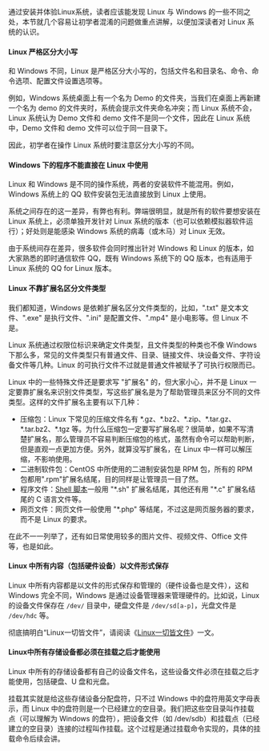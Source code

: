 通过安装并体验Linux系统，读者应该能发现 Linux 与 Windows 的一些不同之处，本节就几个容易让初学者混淆的问题做重点讲解，以便加深读者对 Linux 系统的认识。

#### Linux 严格区分大小写

和 Windows 不同，Linux 是严格区分大小写的，包括文件名和目录名、命令、命令选项、配置文件设置选项等。

例如，Windows 系统桌面上有一个名为 Demo 的文件夹，当我们在桌面上再新建一个名为 demo 的文件夹时，系统会提示文件夹命名冲突；而 Linux 系统不会，Linux 系统认为 Demo 文件和 demo 文件不是同一个文件，因此在 Linux 系统中，Demo 文件和 demo 文件可以位于同一目录下。

因此，初学者在操作 Linux 系统时要注意区分大小写的不同。

#### Windows 下的程序不能直接在 Linux 中使用

Linux 和 Windows 是不同的操作系统，两者的安装软件不能混用。例如，Windows 系统上的 QQ 软件安装包无法直接放到 Linux 上使用。

系统之间存在的这一差异，有弊也有利。弊端很明显，就是所有的软件要想安装在 Linux 系统上，必须单独开发针对 Linux 系统的版本（也可以依赖模拟器软件运行）；好处则是能感染 Windows 系统的病毒（或木马）对 Linux 无效。

由于系统间存在差异，很多软件会同时推出针对 Windows 和 Linux 的版本，如大家熟悉的即时通信软件 QQ，既有 Windows 系统下的 QQ 版本，也有适用于 Linux 系统的 QQ for Linux 版本。

#### Linux 不靠扩展名区分文件类型

我们都知道，Windows 是依赖扩展名区分文件类型的，比如，".txt" 是文本文件、".exe" 是执行文件、".ini" 是配置文件、".mp4" 是小电影等。但 Linux 不是。

Linux 系统通过权限位标识来确定文件类型，且文件类型的种类也不像 Windows 下那么多，常见的文件类型只有普通文件、目录、链接文件、块设备文件、字符设备文件等几种。Linux 的可执行文件不过就是普通文件被赋予了可执行权限而已。

Linux 中的一些特殊文件还是要求写 "扩展名" 的，但大家小心，并不是 Linux 一定要靠扩展名来识别文件类型，写这些扩展名是为了帮助管理员来区分不同的文件类型。这样的文件扩展名主要有以下几种：

* 压缩包：Linux 下常见的压缩文件名有 \*.gz、\*.bz2、\*.zip、\*.tar.gz、\*.tar.bz2、\*.tgz 等。为什么压缩包一定要写扩展名呢？很简单，如果不写清楚扩展名，那么管理员不容易判断压缩包的格式，虽然有命令可以帮助判断，但是直观一点更加方便。另外，就算没写扩展名，在 Linux 中一样可以解压缩，不影响使用。
* 二进制软件包：CentOS 中所使用的二进制安装包是 RPM 包，所有的 RPM 包都用".rpm"扩展名结尾，目的同样是让管理员一目了然。
* 程序文件：[Shell 脚本](http://c.biancheng.net/shell/)一般用 "\*.sh" 扩展名结尾，其他还有用 "\*.c" 扩展名结尾的 C 语言文件等。
* 网页文件：网页文件一般使用 "\*.php" 等结尾，不过这是网页服务器的要求，而不是 Linux 的要求。

在此不一一列举了，还有如日常使用较多的图片文件、视频文件、Office 文件等，也是如此。

#### Linux 中所有内容（包括硬件设备）以文件形式保存

Linux 中所有内容都是以文件的形式保存和管理的（硬件设备也是文件），这和 Windows 完全不同，Windows 是通过设备管理器来管理硬件的。比如说，Linux 的设备文件保存在 `/dev/` 目录中，硬盘文件是 `/dev/sd[a-p]`，光盘文件是 `/dev/hdc` 等。

彻底搞明白“Linux一切皆文件”，请阅读《[Linux一切皆文件](http://c.biancheng.net/view/2852.html)》一文。

#### Linux中所有存储设备都必须在挂载之后才能使用

Linux 中所有的存储设备都有自己的设备文件名，这些设备文件必须在挂载之后才能使用，包括硬盘、U 盘和光盘。

挂载其实就是给这些存储设备分配盘符，只不过 Windows 中的盘符用英文字母表示，而 Linux 中的盘符则是一个已经建立的空目录。我们把这些空目录叫作挂载点（可以理解为 Windows 的盘符），把设备文件（如 /dev/sdb）和挂载点（已经建立的空目录）连接的过程叫作挂载。这个过程是通过挂载命令实现的，具体的挂载命令后续会讲。

